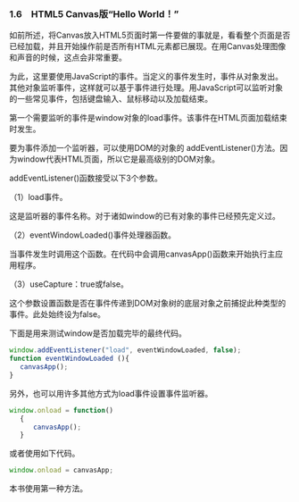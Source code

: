 ### 1.6　HTML5 Canvas版“Hello World！”

如前所述，将Canvas放入HTML5页面时第一件要做的事就是，看看整个页面是否已经加载，并且开始操作前是否所有HTML元素都已展现。在用Canvas处理图像和声音的时候，这点会非常重要。

为此，这里要使用JavaScript的事件。当定义的事件发生时，事件从对象发出。其他对象监听事件，这样就可以基于事件进行处理。用JavaScript可以监听对象的一些常见事件，包括键盘输入、鼠标移动以及加载结束。

第一个需要监听的事件是window对象的load事件。该事件在HTML页面加载结束时发生。

要为事件添加一个监听器，可以使用DOM的对象的 addEventListener()方法。因为window代表HTML页面，所以它是最高级别的DOM对象。

addEventListener()函数接受以下3个参数。

（1）load事件。

这是监听器的事件名称。对于诸如window的已有对象的事件已经预先定义过。

（2）eventWindowLoaded()事件处理器函数。

当事件发生时调用这个函数。在代码中会调用canvasApp()函数来开始执行主应用程序。

（3）useCapture：true或false。

这个参数设置函数是否在事件传递到DOM对象树的底层对象之前捕捉此种类型的事件。此处始终设为false。

下面是用来测试window是否加载完毕的最终代码。

```javascript
window.addEventListener("load", eventWindowLoaded, false);
function eventWindowLoaded (){
　 canvasApp();
}
```

另外，也可以用许多其他方式为load事件设置事件监听器。

```javascript
window.onload = function()
　 {
　　　 canvasApp();
　 }
```

或者使用如下代码。

```javascript
window.onload = canvasApp;
```

本书使用第一种方法。

